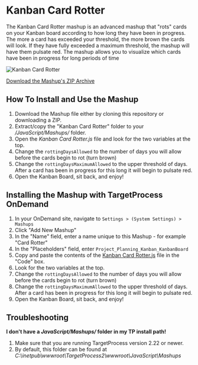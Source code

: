 Kanban Card Rotter
==================

The Kanban Card Rotter mashup is an advanced mashup that "rots" cards on your Kanban board according to how long they have been in progress.  
The more a card has exceeded your threshold, the more brown the cards will look.  If they have fully exceeded a maximum threshold, the mashup 
will have them pulsate red.  The mashup allows you to visualize which cards have been in progress for long periods of time

![Kanban Card Rotter](https://raw.github.com/TargetProcess/MashupsLibrary/master/Kanban%20Card%20Rotter/screenshot.png)


[Download the Mashup's ZIP Archive](https://github.com/downloads/TargetProcess/MashupsLibrary/Kanban%20Card%20Rotter.zip)


How To Install and Use the Mashup
---------------------------------

1. Download the Mashup file either by cloning this repository or
   downloading a ZIP.
2. Extract/copy the "Kanban Card Rotter" folder to your 
   _<TargetProcess Install Path>/JavaScript/Mashups/_ folder.
3. Open the _Kanban Card Rotter.js_ file and look for the two variables at the top.
4. Change the ```rottingDaysAllowed``` to the number of days you will allow before the cards begin to rot (turn brown)
5. Change the ```rottingDaysMaximumAllowed``` to the upper threshold of days.  After a card has been in progress for this long it will begin to pulsate red.
6. Open the Kanban Board, sit back, and enjoy!


Installing the Mashup with TargetProcess OnDemand
-------------------------------------------------

1. In your OnDemand site, navigate to ```Settings > (System Settings) > Mashups```
2. Click "Add New Mashup"
3. In the "Name" field, enter a name unique to this Mashup - for example "Card Rotter"
4. In the "Placeholders" field, enter ```Project_Planning_Kanban_KanbanBoard```
5. Copy and paste the contents of the [Kanban Card Rotter.js](https://raw.github.com/TargetProcess/MashupsLibrary/master/Kanban%20Card%20Rotter/Kanban%20Card%20Rotter.js) file in the "Code" box.
6. Look for the two variables at the top.
7. Change the ```rottingDaysAllowed``` to the number of days you will allow before the cards begin to rot (turn brown)
8. Change the ```rottingDaysMaximumAllowed``` to the upper threshold of days.  After a card has been in progress for this long it will begin to pulsate red.
9. Open the Kanban Board, sit back, and enjoy!



Troubleshooting
---------------

**I don't have a _JavaScript/Mashups/_ folder in my TP install path!**

1. Make sure that you are running TargetProcess version 2.22 or newer.
2. By default, this folder can be found at _C:\inetpub\wwwroot\TargetProcess2\wwwroot\JavaScript\Mashups_


